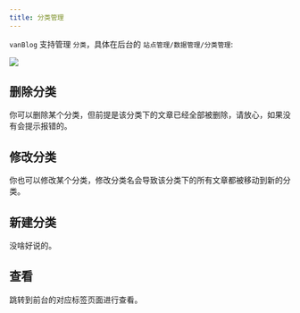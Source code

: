 ```yaml
---
title: 分类管理
---
```


`vanBlog` 支持管理 `分类`，具体在后台的 `站点管理/数据管理/分类管理`:

![](https://pic.mereith.com/img/68684a40630f0cf89f51bcded633d9b9.clipboard-2022-08-31.png)

## 删除分类

你可以删除某个分类，但前提是该分类下的文章已经全部被删除，请放心，如果没有会提示报错的。

## 修改分类

你也可以修改某个分类，修改分类名会导致该分类下的所有文章都被移动到新的分类。

## 新建分类

没啥好说的。

## 查看

跳转到前台的对应标签页面进行查看。
